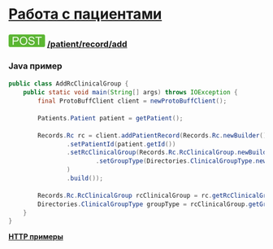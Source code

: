 [Работа с пациентами](../../../../index.md)
=====================================

### ![POST](../../../../../../img/post.png) [/patient/record/add](../../index.md)

### Java пример

```java
public class AddRcClinicalGroup {
    public static void main(String[] args) throws IOException {
        final ProtoBuffClient client = newProtoBuffClient();

        Patients.Patient patient = getPatient();

        Records.Rc rc = client.addPatientRecord(Records.Rc.newBuilder()
                .setPatientId(patient.getId())
                .setRcClinicalGroup(Records.Rc.RcClinicalGroup.newBuilder()
                        .setGroupType(Directories.ClinicalGroupType.newBuilder().setCode("NONE"))
                )
                .build());

        Records.Rc.RcClinicalGroup rcClinicalGroup = rc.getRcClinicalGroup();
        Directories.ClinicalGroupType groupType = rcClinicalGroup.getGroupType();
    }
}

```

**[HTTP примеры](add.md)**